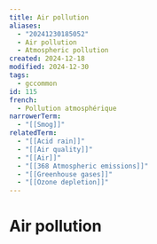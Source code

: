 ```yaml
---
title: Air pollution
aliases:
  - "20241230185052"
  - Air pollution
  - Atmospheric pollution
created: 2024-12-18
modified: 2024-12-30
tags:
  - gccommon
id: 115
french:
  - Pollution atmosphérique
narrowerTerm:
  - "[[Smog]]"
relatedTerm:
  - "[[Acid rain]]"
  - "[[Air quality]]"
  - "[[Air]]"
  - "[[368 Atmospheric emissions]]"
  - "[[Greenhouse gases]]"
  - "[[Ozone depletion]]"
---
```

# Air pollution
